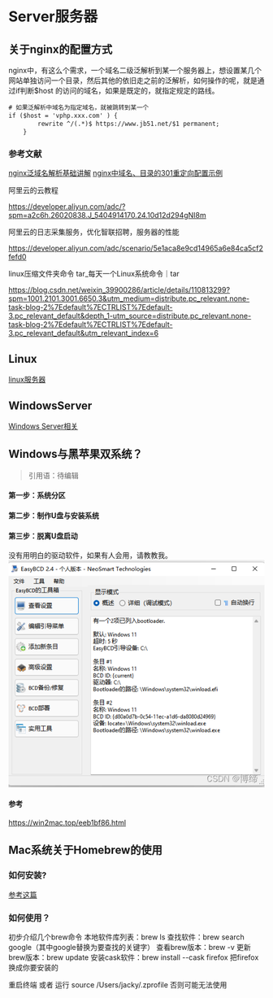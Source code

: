 # Server服务器

## 关于nginx的配置方式

nginx中，有这么个需求，一个域名二级泛解析到某一个服务器上，想设置某几个网站单独访问一个目录，然后其他的依旧走之前的泛解析，如何操作的呢，就是通过if判断$host 的访问的域名，如果是既定的，就指定规定的路线。

```Shell
# 如果泛解析中域名为指定域名，就被跳转到某一个
if ($host = 'vphp.xxx.com' ) {
        rewrite ^/(.*)$ https://www.jb51.net/$1 permanent;
    }
```


### 参考文献
[nginx泛域名解析基础讲解](https://www.liuvv.com/p/d039.html)
[nginx中域名、目录的301重定向配置示例](https://www.jb51.net/article/52570.htm)





阿里云的云教程

https://developer.aliyun.com/adc/?spm=a2c6h.26020838.J_5404914170.24.10d12d294gNI8m



阿里云的日志采集服务，优化智联招聘，服务器的性能

https://developer.aliyun.com/adc/scenario/5e1aca8e9cd14965a6e84ca5cf2fefd0

linux压缩文件夹命令 tar_每天一个Linux系统命令｜tar

https://blog.csdn.net/weixin_39900286/article/details/110813299?spm=1001.2101.3001.6650.3&utm_medium=distribute.pc_relevant.none-task-blog-2%7Edefault%7ECTRLIST%7Edefault-3.pc_relevant_default&depth_1-utm_source=distribute.pc_relevant.none-task-blog-2%7Edefault%7ECTRLIST%7Edefault-3.pc_relevant_default&utm_relevant_index=6









## Linux

[linux服务器](linux.md)

## WindowsServer

[Windows Server相关](WinServe.md)











## Windows与黑苹果双系统？

> 引用语：待编辑

#### 第一步：系统分区
#### 第二步：制作U盘与安装系统
#### 第三步：脱离U盘启动



没有用明白的驱动软件，如果有人会用，请教教我。
![EasyBcd](index.assets/watermark,type_d3F5LXplbmhlaQ,shadow_50,text_Q1NETiBA5Y2a57yU,size_20,color_FFFFFF,t_70,g_se,x_16-16517353766902.png)



#### 参考
https://win2mac.top/eeb1bf86.html







## Mac系统关于Homebrew的使用
### 如何安装?
[参考这篇](https://zhuanlan.zhihu.com/p/111014448)

### 如何使用？

初步介绍几个brew命令
本地软件库列表：brew ls
查找软件：brew search google（其中google替换为要查找的关键字）
查看brew版本：brew -v  更新brew版本：brew update
安装cask软件：brew install --cask firefox 把firefox换成你要安装的
    
 重启终端 或者 运行 source /Users/jacky/.zprofile   否则可能无法使用